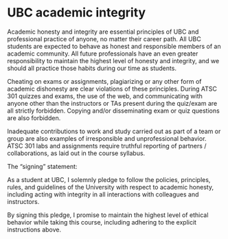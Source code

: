 # UBC academic integrity

Academic honesty and integrity are essential principles of UBC and professional practice of anyone, no matter their career path. All UBC students are expected to behave as honest and responsible members of an academic community. All future professionals have an even greater responsibility to maintain the highest level of honesty and integrity, and we should all practice those habits during our time as students. 

Cheating on exams or assignments, plagiarizing or any other form of academic dishonesty are clear violations of these principles.  During ATSC 301 quizzes and exams, the use of  the web, and communicating with anyone other than the instructors or TAs present during the quiz/exam are all strictly forbidden.  Copying and/or disseminating exam or quiz questions are also forbidden.

Inadequate contributions to work and study carried out as part of a team or group are also examples of irresponsible and unprofessional behavior. ATSC 301 labs and assignments require truthful reporting of partners / collaborations, as laid out in the course syllabus.

The “signing” statement:

As a student at UBC, I solemnly pledge to follow the policies, principles, rules, and guidelines of the University with respect to academic honesty, including acting with integrity in all interactions with colleagues and instructors.  

By signing this pledge, I promise to maintain the highest level of ethical behavior while taking this course, including adhering to the explicit instructions above. 
